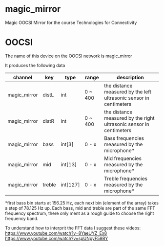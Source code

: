 # magic_mirror
Magic OOCSI Mirror for the course Technologies for Connectivity

# OOCSI
The name of this device on the OOCSI network is magic_mirror

It produces the following data

| channel      | key | type | range | description |
| ------------ | --- | ---- | ----- | ----------- |
| magic_mirror | distL | int | 0 ~ 400 | the distance measured by the left ultrasonic sensor in centimeters |
| magic_mirror | distR | int | 0 ~ 400 | the distance measured by the right ultrasonic sensor in centimeters |
| magic_mirror | bass | int[3] | 0 - x | Bass frequencies measured by the microphone* |
| magic_mirror | mid | int[13] | 0 - x | Mid frequencies measured by the microphone* |
| magic_mirror | treble | int[127] | 0 - x | Treble frequencies measured by the microphone* |

*first bass bin starts at 156.25 Hz, each next bin (element of the array) takes a step of 78.125 Hz up. Each bass, mid and treble are part of the same FFT frequency spectrum, there only ment as a rough guide to choose the right frequency band.

To understand how to interprit the FFT data I suggest these videos: 
https://www.youtube.com/watch?v=8YaeUYZ_Ex8
https://www.youtube.com/watch?v=spUNpyF58BY
